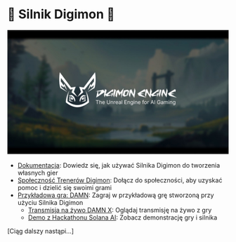 # 👾 Silnik Digimon 🧌

![Silnik Digimon](./assets/digimon-engine.jpg)
- [Dokumentacja](https://docs.digimon.tech/digimon): Dowiedz się, jak używać Silnika Digimon do tworzenia własnych gier
- [Społeczność Trenerów Digimon](https://docs.digimon.tech/digimon/community/welcome-aboard-digimon-trainers): Dołącz do społeczności, aby uzyskać pomoc i dzielić się swoimi grami
- [Przykładowa gra: DAMN](https://damn.fun): Zagraj w przykładową grę stworzoną przy użyciu Silnika Digimon
  - [Transmisja na żywo DAMN X](https://x.com/digimon_tech/live): Oglądaj transmisję na żywo z gry
  - [Demo z Hackathonu Solana AI](https://www.youtube.com/watch?v=NNQWY-ByZww): Zobacz demonstrację gry i silnika

[Ciąg dalszy nastąpi...] 